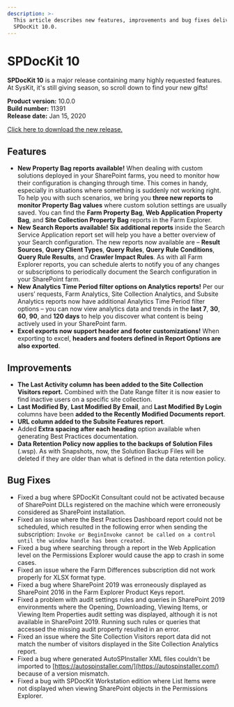 ```yaml
---
description: >-
  This article describes new features, improvements and bug fixes delivered in
  SPDocKit 10.0.
---
```


# SPDocKit 10

**SPDocKit 10** is a major release containing many highly requested features. At SysKit, it's still giving season, so scroll down to find your new gifts!

**Product version:** 10.0.0   
**Build number:** 11391   
**Release date:** Jan 15, 2020

[Click here to download the new release.](https://www.syskit.com/products/spdockit/download/)

## Features

* **New Property Bag reports available!** When dealing with custom solutions deployed in your SharePoint farms, you need to monitor how their configuration is changing through time. This comes in handy, especially in situations where something is suddenly not working right. To help you with such scenarios, we bring you **three new reports to monitor Property Bag values** where custom solution settings are usually saved. You can find the **Farm Property Bag**, **Web Application Property Bag**, and **Site Collection Property Bag** reports in the Farm Explorer. 
* **New Search Reports available!** **Six additional reports** inside the Search Service Application report set will help you have a better overview of your Search configuration. The new reports now available are – **Result Sources**, **Query Client Types**, **Query Rules**, **Query Rule Conditions**, **Query Rule Results**, and **Crawler Impact Rules**. As with all Farm Explorer reports, you can schedule alerts to notify you of any changes or subscriptions to periodically document the Search configuration in your SharePoint farm.    
* **New Analytics Time Period filter options on Analytics reports!** Per our users’ requests, Farm Analytics, Site Collection Analytics, and Subsite Analytics reports now have additional Analytics Time Period filter options – you can now view analytics data and trends in the **last 7**, **30**, **60**, **90**, and **120 days** to help you discover what content is being actively used in your SharePoint farm. 
* **Excel exports now support header and footer customizations!**  When exporting to excel, **headers and footers defined in Report Options are also exported**.  

## Improvements

* **The Last Activity column has been added to the Site Collection Visitors report.** Combined with the Date Range filter it is now easier to find inactive users on a specific site collection. 
* **Last Modified By**, **Last Modified By Email**, and **Last Modified By Login** columns have been **added to the Recently Modified Documents report**. 
* **URL column added to the Subsite Features report**. 
* Added **Extra spacing after each heading** option available when generating Best Practices documentation. 
* **Data Retention Policy now applies to the backups of Solution Files** \(.wsp\). As with Snapshots, now, the Solution Backup Files will be deleted if they are older than what is defined in the data retention policy. 

## Bug Fixes

* Fixed a bug where SPDocKit Consultant could not be activated because of SharePoint DLLs registered on the machine which were erroneously considered as SharePoint installation.  
* Fixed an issue where the Best Practices Dashboard report could not be scheduled, which resulted in the following error when sending the subscription:  `Invoke or BeginInvoke cannot be called on a control until the window handle has been created.` 
* Fixed a bug where searching through a report in the Web Application level on the Permissions Explorer would cause the app to crash in some cases. 
* Fixed an issue where the Farm Differences subscription did not work properly for XLSX format type. 
* Fixed a bug where SharePoint 2019 was erroneously displayed as SharePoint 2016 in the Farm Explorer Product Keys report. 
* Fixed a problem with audit settings rules and queries in SharePoint 2019 environments where the Opening, Downloading, Viewing Items, or Viewing Item Properties audit setting was displayed, although it is not available in SharePoint 2019. Running such rules or queries that accessed the missing audit property resulted in an error. 
* Fixed an issue where the Site Collection Visitors report data did not match the number of visitors displayed in the Site Collection Analytics report. 
* Fixed a bug where generated AutoSPInstaller XML files couldn't be imported to [https://autospinstaller.com/](https://autospinstaller.com/) because of a version mismatch.  
* Fixed a bug with SPDocKit Workstation edition where List Items were not displayed when viewing SharePoint objects in the Permissions Explorer. 

